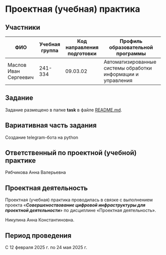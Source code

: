 

    

# Проектная (учебная) практика

## Участники

| ФИО | Учебная группа | Код направления подготовки | Профиль образовательной программы |
|-|-|-|-|
| Маслов Иван Сергеевич |241-334|09.03.02|Автоматизированные системы обработки информации и управления|

## Задание

Задание размещено в папке **task** в файле [README.md](task/README.md).

## Вариативная часть задания

Создание telegram-бота на python

## Ответственный по проектной (учебной) практике

Рябчикова Анна Валерьевна

## Проектная деятельность

Проектная (учебная) практика проводилась в связке с выполнением проекта «***Совершеноствование цифровой инфраструктуры для проектной деятельности***» по дисциплине «Проектная деятельность».

Никулина Анна Константиновна.

## Период проведения

С 12 февраля 2025 г. по 24 мая 2025 г.

